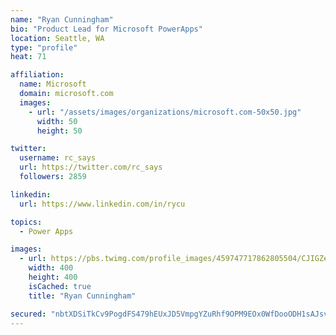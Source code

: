 ```yaml
---
name: "Ryan Cunningham"
bio: "Product Lead for Microsoft PowerApps"
location: Seattle, WA
type: "profile"
heat: 71

affiliation:
  name: Microsoft
  domain: microsoft.com
  images:
    - url: "/assets/images/organizations/microsoft.com-50x50.jpg"
      width: 50
      height: 50

twitter:
  username: rc_says
  url: https://twitter.com/rc_says
  followers: 2859

linkedin:
  url: https://www.linkedin.com/in/rycu

topics:
  - Power Apps

images:
  - url: https://pbs.twimg.com/profile_images/459747717862805504/CJIGZejd_400x400.png
    width: 400
    height: 400
    isCached: true
    title: "Ryan Cunningham"

secured: "nbtXDSiTkCv9PogdFS479hEUxJD5VmpgYZuRhf9OPM9EOx0WfDooODH1sAJsvWQgo2n4ldQWeNVcQGNEyZUQH9TsLyam21rrNOGiCw93pvSG5R8ssrv86pKi+VAxhtTFn5OVgbzhX5XEKf7lc+ZQA3Q/zo9wmBHVO2AaRRJbZcsrlwK5IK4WkPIP7xpAzKPngoLNJiiLRr4RpYnFs1Hi2JV3tMKE23DkiZfdeMh+O1UYzxE/1N86UOxGsIHb7ck6zXjGM8JKkmhw1dgYS63euUg+hlR7DiDKRfLbPjLAhvolmPkoA24dBFywcObfNiwwKCYzWLxoUZ6eN46WmFj4zeBF+0zPtjEHqW6iDoVOeQPCyznTA24H+2BANy4BrS4fmNYT76ZfYfPmBR4BgPpv5MM8M+vyCMG25XoySgukwNo=;iaqEQ/CorXreGZ8oZusukg=="
---
```



